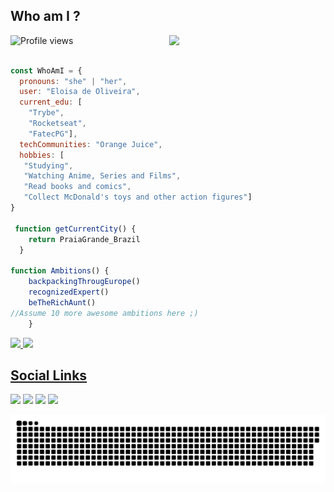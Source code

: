 ## Who am I ?

<img width="250" align="right" src="https://media.discordapp.net/attachments/613924081535811584/870502257093926932/Webp.net-gifmaker.gif">
<p align="left"> <img src="https://komarev.com/ghpvc/?username=EloisaOliveira&color=blueviolet" alt="Profile views" /> </p>

```javascript

const WhoAmI = {
  pronouns: "she" | "her",
  user: "Eloisa de Oliveira",
  current_edu: [
    "Trybe",
    "Rocketseat",
    "FatecPG"],
  techCommunities: "Orange Juice",
  hobbies: [
   "Studying",
   "Watching Anime, Series and Films",
   "Read books and comics",
   "Collect McDonald's toys and other action figures"]
}
	
 function getCurrentCity() {
	return PraiaGrande_Brazil
  }
	
function Ambitions() {
	backpackingThrougEurope()
	recognizedExpert()
	beTheRichAunt()
//Assume 10 more awesome ambitions here ;)
	} 
 ```

 <div>
  <a href="https://github.com/EloisaOliveira">
  <img height="180em" src="https://github-readme-stats.vercel.app/api?username=EloisaOLiveira&show_icons=true&theme=tokyonight&include_all_commits=true&count_private=true"/>
  <img height="180em" src="https://github-readme-stats.vercel.app/api/top-langs/?username=EloisaOLiveira&layout=compact&langs_count=16&theme=tokyonight"/>
</div>

 ## Social Links
  <a href="https://www.linkedin.com/in/elooliveira/" target="_blank"><img src="https://img.shields.io/badge/-LinkedIn-%230077B5?style=for-the-badge&logo=linkedin&logoColor=white" target="_blank"></a>
  <a href="https://www.instagram.com/e_oliveiraa/" target="_blank"><img src="https://img.shields.io/badge/-Instagram-ff69b4?style=for-the-badge&logo=instagram&logoColor=white" target="_blank"></a>
  <a href="https://www.codepen.io/eloisaoliveiraa/" target="_blank"><img src="https://img.shields.io/badge/-Codepen-black?style=for-the-badge&logo=codepen&logoColor=white" target="_blank"></a>
  <a href = "mailto:eloisa.oliveirasantos@gmail.com"><img src="https://img.shields.io/badge/Gmail-D14836?style=for-the-badge&logo=gmail&logoColor=white" target="_blank"></a>
 
 
<div>
 
 ![Snake animation](https://github.com/EloisaOliveira/EloisaOliveira/blob/output/github-contribution-grid-snake.svg)
</div>

 
